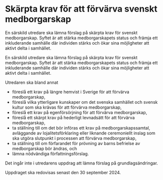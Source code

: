 # Skärpta krav för att förvärva svenskt medborgarskap

En särskild utredare ska lämna förslag på skärpta krav för svenskt
medborgarskap. Syftet är att stärka medborgarskapets status och främja ett
inkluderande samhälle där individen stärks och ökar sina möjligheter att
aktivt delta i samhället.

En särskild utredare ska lämna förslag på skärpta krav för svenskt
medborgarskap. Syftet är att stärka medborgarskapets status och främja ett
inkluderande samhälle där individen stärks och ökar sina möjligheter att
aktivt delta i samhället.

Utredaren ska bland annat

* föreslå ett krav på längre hemvist i Sverige för att förvärva
medborgarskap,
* föreslå vilka ytterligare kunskaper om det svenska samhället och svensk
kultur som ska krävas för att förvärva medborgarskap,
* föreslå ett krav på egenförsörjning för att förvärva medborgarskap,
* föreslå ett skärpt krav på hederligt levnadsätt för att förvärva
medborgarskap,
* ta ställning till om det bör införas ett krav på medborgarskapssamtal,
avläggande av lojalitetsförklaring eller liknande ceremoniellt inslag som
ska utgöra slutpunkt i processen att förvärva medborgarskap,
* ta ställning till om förfarandet för prövning av barns befrielse av
medborgarskap bör ändras, och
* lämna nödvändiga författningsförslag.

Det ingår inte i utredarens uppdrag att lämna förslag på grundlagsändringar.

Uppdraget ska redovisas senast den 30 september 2024.
